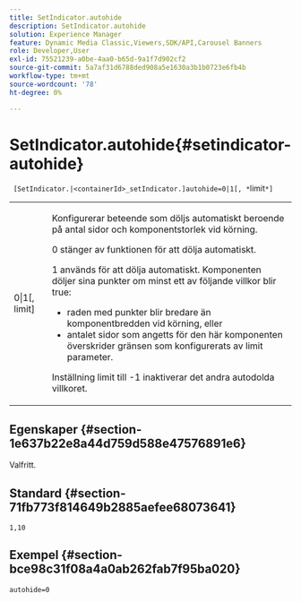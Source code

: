 ```yaml
---
title: SetIndicator.autohide
description: SetIndicator.autohide
solution: Experience Manager
feature: Dynamic Media Classic,Viewers,SDK/API,Carousel Banners
role: Developer,User
exl-id: 75521239-a0be-4aa0-b65d-9a1f7d902cf2
source-git-commit: 5a7af31d6788ded908a5e1630a3b1b0723e6fb4b
workflow-type: tm+mt
source-wordcount: '78'
ht-degree: 0%

---
```


# SetIndicator.autohide{#setindicator-autohide}

` [SetIndicator.|<containerId>_setIndicator.]autohide=0|1[, *`limit`*]`

<table id="table_0BEA0B5FFDF64E5594B534B2A87A6D88"> 
 <tbody> 
  <tr> 
   <td colname="col1"> <p> <span class="codeph">0|1[,<span class="varname"> limit</span>]</span> </p> </td> 
   <td colname="col2"> <p> Konfigurerar beteende som döljs automatiskt beroende på antal sidor och komponentstorlek vid körning. </p> <p> <span class="codeph"> 0</span> stänger av funktionen för att dölja automatiskt. </p> <p> <span class="codeph"> 1</span> används för att dölja automatiskt. Komponenten döljer sina punkter om minst ett av följande villkor blir true: </p> <p> 
     <ul id="ul_A7F9C1DDC6AE44BAA348B3AD440A4EDD"> 
      <li id="li_39332158806445DF874C5A52F1331B8B">raden med punkter blir bredare än komponentbredden vid körning, eller </li> 
      <li id="li_E30BAC8B609147ADB8824000F5729B21">antalet sidor som angetts för den här komponenten överskrider gränsen som konfigurerats av <span class="codeph"><span class="varname"> limit</span></span> parameter. </li> 
     </ul> </p> <p> Inställning <span class="codeph"><span class="varname"> limit</span></span> till <span class="codeph"> -1</span> inaktiverar det andra autodolda villkoret. </p> </td> 
  </tr> 
 </tbody> 
</table>

## Egenskaper {#section-1e637b22e8a44d759d588e47576891e6}

Valfritt.

## Standard {#section-71fb773f814649b2885aefee68073641}

`1,10`

## Exempel {#section-bce98c31f08a4a0ab262fab7f95ba020}

`autohide=0`
